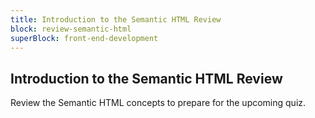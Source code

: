 ```yaml
---
title: Introduction to the Semantic HTML Review
block: review-semantic-html
superBlock: front-end-development
---
```


## Introduction to the Semantic HTML Review

Review the Semantic HTML concepts to prepare for the upcoming quiz.
